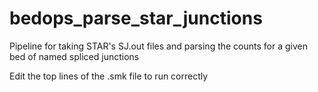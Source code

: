 # bedops_parse_star_junctions
Pipeline for taking STAR's SJ.out files and parsing the counts for a given bed of named spliced junctions

Edit the top lines of the .smk file to run correctly
